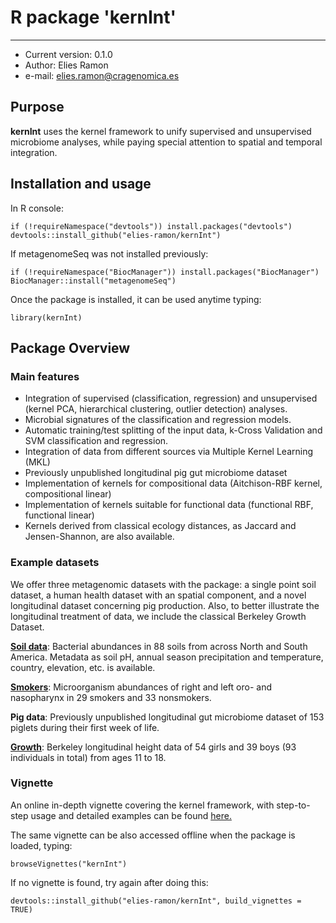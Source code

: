 # R package 'kernInt'

-----------------------------

- Current version: 0.1.0
- Author: Elies Ramon
- e-mail: elies.ramon@cragenomica.es

## Purpose

**kernInt** uses the kernel framework to unify supervised and unsupervised microbiome analyses, while paying special attention to spatial and temporal integration. 

## Installation and usage 

In R console:  

```														
if (!requireNamespace("devtools")) install.packages("devtools")
devtools::install_github("elies-ramon/kernInt")
```

If metagenomeSeq was not installed previously:

```
if (!requireNamespace("BiocManager")) install.packages("BiocManager")
BiocManager::install("metagenomeSeq")
```

Once the package is installed, it can be used anytime typing:

```
library(kernInt)
```

## Package Overview

### Main features

- Integration of supervised (classification, regression) and unsupervised (kernel PCA, hierarchical clustering, outlier detection) analyses.
- Microbial signatures of the classification and regression models.
- Automatic training/test splitting of the input data, k-Cross Validation and SVM classification and regression.
- Integration of data from different sources via Multiple Kernel Learning (MKL)
- Previously unpublished longitudinal pig gut microbiome dataset
- Implementation of kernels for compositional data (Aitchison-RBF kernel, compositional linear)
- Implementation of kernels suitable for functional data (functional RBF, functional linear)
- Kernels derived from classical ecology distances, as Jaccard and Jensen-Shannon, are also available.


### Example datasets

We offer three metagenomic datasets with the package: a single point soil dataset, a human health dataset with an spatial component, and a novel longitudinal dataset concerning pig production. Also, to better illustrate the longitudinal treatment of data, we include the classical Berkeley Growth Dataset.

[**Soil data**](https://qiita.ucsd.edu/study/description/103): Bacterial abundances in 88 soils from across North and South America. Metadata as soil pH, annual season precipitation and temperature, country, elevation, etc. is available.

[**Smokers**](https://qiita.ucsd.edu/study/description/524): Microorganism abundances of right and left oro- and nasopharynx in 29 smokers and 33 nonsmokers.

**Pig data**: Previously unpublished longitudinal gut microbiome dataset of 153 piglets during their first week of life.
 
[**Growth**](https://europepmc.org/article/med/13217130): Berkeley longitudinal height data of 54 girls and 39 boys (93 individuals in total) from ages 11 to 18.


### Vignette

An online in-depth vignette covering the kernel framework, with step-to-step usage and detailed examples can be found [here.](https://elies-ramon.github.io/)

The same vignette can be also accessed offline when the package is loaded, typing:

``` 
browseVignettes("kernInt")
```

If no vignette is found, try again after doing this:

``` 
devtools::install_github("elies-ramon/kernInt", build_vignettes = TRUE)
``` 

